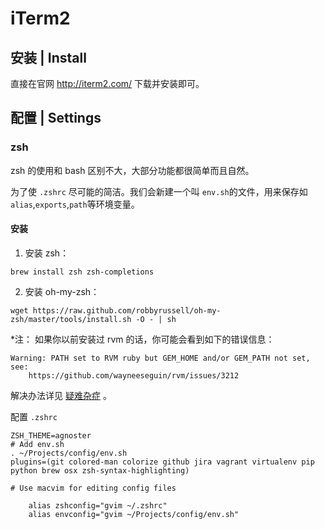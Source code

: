 # iTerm2

## 安装 | Install

直接在官网 http://iterm2.com/ 下载并安装即可。

## 配置 | Settings

### zsh

zsh 的使用和 bash 区别不大，大部分功能都很简单而且自然。

为了使 `.zshrc` 尽可能的简洁。我们会新建一个叫 `env.sh`的文件，用来保存如`alias`,`exports`,`path`等环境变量。

#### 安装

1. 安装 zsh：
```
brew install zsh zsh-completions
```

2. 安装 oh-my-zsh：
```
wget https://raw.github.com/robbyrussell/oh-my-zsh/master/tools/install.sh -O - | sh
```

*注：
如果你以前安装过 rvm 的话，你可能会看到如下的错误信息： 

```
Warning: PATH set to RVM ruby but GEM_HOME and/or GEM_PATH not set, see:
    https://github.com/wayneeseguin/rvm/issues/3212
```
解决办法详见 [疑难杂症](appendix.md) 。

配置 `.zshrc`


```
ZSH_THEME=agnoster
# Add env.sh
. ~/Projects/config/env.sh
plugins=(git colored-man colorize github jira vagrant virtualenv pip python brew osx zsh-syntax-highlighting)
```

```
# Use macvim for editing config files

    alias zshconfig="gvim ~/.zshrc"
    alias envconfig="gvim ~/Projects/config/env.sh"
    

```
#### 

